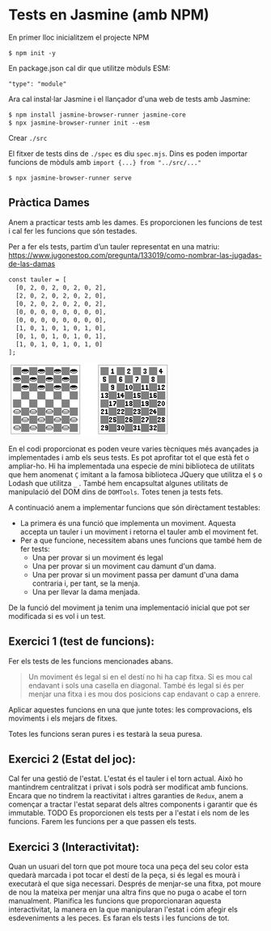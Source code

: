 # Tests en Jasmine (amb NPM)

En primer lloc inicialitzem el projecte NPM

    $ npm init -y

En package.json cal dir que utilitze mòduls ESM:
    
    "type": "module"

Ara cal instal·lar Jasmine i el llançador d'una web de tests amb Jasmine:

    $ npm install jasmine-browser-runner jasmine-core
    $ npx jasmine-browser-runner init --esm

Crear `./src`

El fitxer de tests dins de `./spec` es diu `spec.mjs`. Dins es poden importar funcions de mòduls amb `import {...} from "../src/..."` 

    $ npx jasmine-browser-runner serve

## Pràctica Dames

Anem a practicar tests amb les dames. Es proporcionen les funcions de test i cal fer les funcions que són testades. 

Per a fer els tests, partim d’un tauler representat en una matriu:
https://www.jugonestop.com/pregunta/133019/como-nombrar-las-jugadas-de-las-damas 

    const tauler = [
      [0, 2, 0, 2, 0, 2, 0, 2],
      [2, 0, 2, 0, 2, 0, 2, 0],
      [0, 2, 0, 2, 0, 2, 0, 2],
      [0, 0, 0, 0, 0, 0, 0, 0],
      [0, 0, 0, 0, 0, 0, 0, 0],
      [1, 0, 1, 0, 1, 0, 1, 0],
      [0, 1, 0, 1, 0, 1, 0, 1],
      [1, 0, 1, 0, 1, 0, 1, 0]
    ];

![Dames](./PUNID.png)

En el codi proporcionat es poden veure varies tècniques més avançades ja implementades i amb els seus tests. Es pot aprofitar tot el que està fet o ampliar-ho. Hi ha implementada una especie de mini biblioteca de utilitats que hem anomenat `Ç` imitant a la famosa biblioteca JQuery que utilitza el `$` o Lodash que utilitza `_` . També hem encapsultat algunes utilitats de manipulació del DOM dins de `DOMTools`. Totes tenen ja tests fets. 

A continuació anem a implementar funcions que són dirèctament testables:

* La primera és una funció que implementa un moviment. Aquesta accepta un tauler i un moviment i retorna el tauler amb el moviment fet. 
* Per a que funcione, necessitem abans unes funcions que també hem de fer tests:
    * Una per provar si un moviment és legal
    * Una per provar si un moviment cau damunt d'un dama.
    * Una per provar si un moviment passa per damunt d'una dama contraria i, per tant, se la menja. 
    * Una per llevar la dama menjada. 

De la funció del moviment ja tenim una implementació inicial que pot ser modificada si es vol i un test. 

## Exercici 1 (test de funcions):

Fer els tests de les funcions mencionades abans. 
> Un moviment és legal si en el destí no hi ha cap fitxa. Si es mou cal endavant i sols una casella en diagonal. També és legal si és per menjar una fitxa i es mou dos posicions cap endavant o cap a enrere. 

Aplicar aquestes funcions en una que junte totes: les comprovacions, els moviments i els mejars de fitxes.

Totes les funcions seran pures i es testarà la seua puresa.

## Exercici 2 (Estat del joc):

Cal fer una gestió de l'estat. L'estat és el tauler i el torn actual. Això ho mantindrem centralitzat i privat i sols podrà ser modificat amb funcions. Encara que no tindrem la reactivitat i altres garanties de `Redux`, anem a començar a tractar l'estat separat dels altres components i garantir que és immutable.
TODO
Es proporcionen els tests per a l'estat i els nom de les funcions. Farem les funcions per a que passen els tests.  

## Exercici 3 (Interactivitat):

Quan un usuari del torn que pot moure toca una peça del seu color esta quedarà marcada i pot tocar el destí de la peça, si és legal es mourà i executarà el que siga necessari. Després de menjar-se una fitxa, pot moure de nou la mateixa per menjar una altra fins que no puga o acabe el torn manualment.
Planifica les funcions que proporcionaran aquesta interactivitat, la manera en la que manipularan l'estat i cóm afegir els esdeveniments a les peces. Es faran els tests i les funcions de tot.